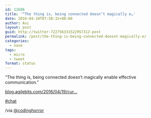 ```yaml
---
id: 12686
title: '“The thing is, being connected doesn’t magically e…'
date: 2016-04-20T07:58:32+00:00
author: Avi
layout: post
guid: http://twitter-722756331522957312-post
permalink: /post/the-thing-is-being-connected-doesnt-magically-e/
categories:
  - none
tags:
  - micro
  - tweet
format: status
---
```

“The thing is, being connected doesn’t magically enable effective communication.”

[blog.agilebits.com/2016/04/19/cur…](https://blog.agilebits.com/2016/04/19/curing-our-slack-addiction/)

[#chat](http://twitter.com/search?q=%23chat)

/via [@codinghorror](http://twitter.com/codinghorror)